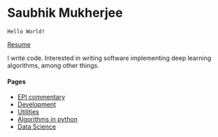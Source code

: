 # Saubhik Mukherjee

`Hello World!`

[Resume](resume/resume.pdf)

I write code. Interested in writing software implementing deep learning algorithms, among other things.

#### Pages
* [EPI commentary](/epi/index.md)
* [Development](/software_development/index.md)
* [Utilities](/utilities/index.md)
* [Algorithms in python](/algos_py/index.md)
* [Data Science](/data_science/index.md)